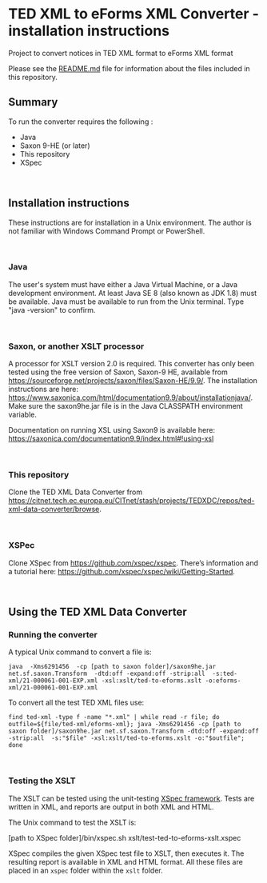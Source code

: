 # TED XML to eForms XML Converter - installation instructions

Project to convert notices in TED XML format to eForms XML format

Please see the [README.md](README.md) file for information about the files included in this repository.


## Summary
To run the converter requires the following :

* Java
* Saxon 9-HE (or later)
* This repository
* XSpec

<br>

## Installation instructions

These instructions are for installation in a Unix environment. The author is not familiar with Windows Command Prompt or PowerShell.

<br>

### Java

The user's system must have either a Java Virtual Machine, or a Java development environment. At least Java SE 8 (also known as JDK 1.8) must be available. Java must be available to run from the Unix terminal. Type "java -version" to confirm.

<br>

### Saxon, or another XSLT processor

A processor for XSLT version 2.0 is required. This converter has only been tested using the free version of Saxon, Saxon-9 HE, available from https://sourceforge.net/projects/saxon/files/Saxon-HE/9.9/. The installation instructions are here: https://www.saxonica.com/html/documentation9.9/about/installationjava/. Make sure the saxon9he.jar file is in the Java CLASSPATH environment variable.

Documentation on running XSL using Saxon9 is available here: https://saxonica.com/documentation9.9/index.html#!using-xsl

<br>

### This repository

Clone the TED XML Data Converter from https://citnet.tech.ec.europa.eu/CITnet/stash/projects/TEDXDC/repos/ted-xml-data-converter/browse.


<br>

### XSPec

Clone XSpec from https://github.com/xspec/xspec. There’s information and a tutorial here: https://github.com/xspec/xspec/wiki/Getting-Started.


<br>

## Using the TED XML Data Converter

### Running the converter

A typical Unix command to convert a file is:

`java  -Xms6291456  -cp [path to saxon folder]/saxon9he.jar net.sf.saxon.Transform  -dtd:off -expand:off -strip:all  -s:ted-xml/21-000061-001-EXP.xml -xsl:xslt/ted-to-eforms.xslt -o:eforms-xml/21-000061-001-EXP.xml`

To convert all the test TED XML files use:

`find ted-xml -type f -name "*.xml" | while read -r file; do outfile=${file/ted-xml/eforms-xml}; java -Xms6291456 -cp [path to saxon folder]/saxon9he.jar net.sf.saxon.Transform -dtd:off -expand:off -strip:all  -s:"$file" -xsl:xslt/ted-to-eforms.xslt -o:"$outfile"; done `

<br>

### Testing the XSLT

The XSLT can be tested using the unit-testing [XSpec framework](https://github.com/xspec/xspec). Tests are written in XML, and reports are output in both XML and HTML.

The Unix command to test the XSLT is:

[path to XSpec folder]/bin/xspec.sh xslt/test-ted-to-eforms-xslt.xspec

XSpec compiles the given XSpec test file to XSLT, then executes it. The resulting report is available in XML and HTML format. All these files are placed in an `xspec` folder within the `xslt` folder.



